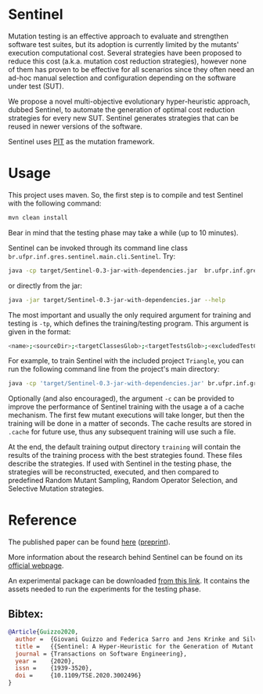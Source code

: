 # Sentinel

Mutation testing is an effective approach to evaluate and strengthen software test suites, but its adoption is currently limited by the mutants' execution computational cost. Several strategies have been proposed to reduce this cost (a.k.a. mutation cost reduction strategies), however none of them has proven to be effective for all scenarios since they often need an ad-hoc manual selection and configuration depending on the software under test (SUT).

We propose a novel multi-objective evolutionary hyper-heuristic approach, dubbed Sentinel, to automate the generation of optimal cost reduction strategies for every new SUT. Sentinel generates strategies that can be reused in newer versions of the software.

Sentinel uses [PIT](https://pitest.org/) as the mutation framework.

# Usage

This project uses maven. So, the first step is to compile and test Sentinel with the following command:

```bash
mvn clean install
```

Bear in mind that the testing phase may take a while (up to 10 minutes).

Sentinel can be invoked through its command line class `br.ufpr.inf.gres.sentinel.main.cli.Sentinel`. Try:

```bash
java -cp target/Sentinel-0.3-jar-with-dependencies.jar  br.ufpr.inf.gres.sentinel.main.cli.Sentinel --help
```

or directly from the jar:

```bash
java -jar target/Sentinel-0.3-jar-with-dependencies.jar --help
```

The most important and usually the only required argument for training and testing is `-tp`, which defines the training/testing program. This argument is given in the format:

```bash
<name>;<sourceDir>;<targetClassesGlob>;<targetTestsGlob>;<excludedTestClassesGlob>;<classpathItems>
```

For example, to train Sentinel with the included project `Triangle`, you can run the following command line from the project's main directory:

```bash
java -cp 'target/Sentinel-0.3-jar-with-dependencies.jar' br.ufpr.inf.gres.sentinel.main.cli.Sentinel train -c -tp "Triangle;src/test;br.ufpr.inf.gres.Tri*;br.ufpr.inf.gres.Tri*Test*;org.excluded.tests.*;src/test"
```

Optionally (and also encouraged), the argument `-c` can be provided to improve the performance of Sentinel training with the usage a of a cache mechanism. The first few mutant executions will take longer, but then the training will be done in a matter of seconds. The cache results are stored in `.cache` for future use, thus any subsequent training will use such a file.

At the end, the default training output directory `training` will contain the results of the training process with the best strategies found. These files describe the strategies. If used with Sentinel in the testing phase, the strategies will be reconstructed, executed, and then compared to predefined Random Mutant Sampling, Random Operator Selection, and Selective Mutation strategies.

# Reference

The published paper can be found [here](https://ieeexplore.ieee.org/document/9117067) ([preprint](https://bit.ly/Guizzo-TSE-2020)).

More information about the research behind Sentinel can be found on its [official webpage](https://sites.google.com/view/sentinel-ucl/sentinel-home).

An experimental package can be downloaded [from this link](https://liveuclac-my.sharepoint.com/:u:/g/personal/ucacggu_ucl_ac_uk/EVqc3zl9kYpJoyBWuBhbr98BXNbJ-5RLm3R9_9NmiSxthw?e=oeDGqa). It contains the assets needed to run the experiments for the testing phase.

## Bibtex:

```bibtex
@Article{Guizzo2020,
  author =  {Giovani Guizzo and Federica Sarro and Jens Krinke and Silvia Regina Vergilio},
  title =   {{Sentinel: A Hyper-Heuristic for the Generation of Mutant Reduction Strategies}},
  journal = {Transactions on Software Engineering},
  year =    {2020},
  issn =    {1939-3520},
  doi =     {10.1109/TSE.2020.3002496}
}
```
